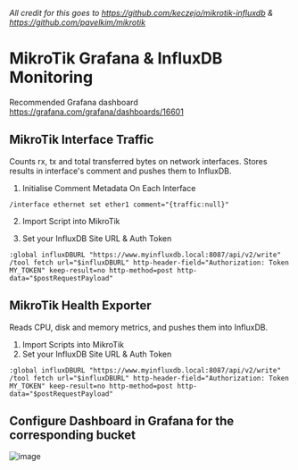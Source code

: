 _All credit for this goes to https://github.com/keczejo/mikrotik-influxdb & https://github.com/pavelkim/mikrotik_


# MikroTik Grafana & InfluxDB Monitoring
Recommended Grafana dashboard https://grafana.com/grafana/dashboards/16601

## MikroTik Interface Traffic
Counts rx, tx and total transferred bytes on network interfaces. Stores results in interface's comment and pushes them to InfluxDB.

1. Initialise Comment Metadata On Each Interface

```
/interface ethernet set ether1 comment="{traffic:null}"
```

2. Import Script into MikroTik

3. Set your InfluxDB Site URL & Auth Token

```
:global influxDBURL "https://www.myinfluxdb.local:8087/api/v2/write"
/tool fetch url="$influxDBURL" http-header-field="Authorization: Token MY_TOKEN" keep-result=no http-method=post http-data="$postRequestPayload"
```

## MikroTik Health Exporter
Reads CPU, disk and memory metrics, and pushes them into InfluxDB.

1. Import Scripts into MikroTik
2. Set your InfluxDB Site URL & Auth Token

```
:global influxDBURL "https://www.myinfluxdb.local:8087/api/v2/write"
/tool fetch url="$influxDBURL" http-header-field="Authorization: Token MY_TOKEN" keep-result=no http-method=post http-data="$postRequestPayload"
```

## Configure Dashboard in Grafana for the corresponding bucket

![image](https://github.com/user-attachments/assets/ac84149e-a477-44ac-b361-f1e566c30966)
